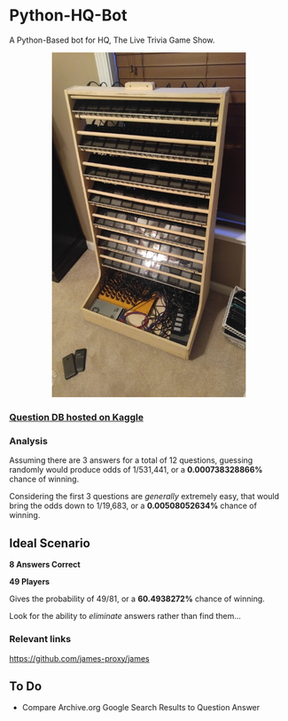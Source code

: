 # Python-HQ-Bot
A Python-Based bot for HQ, The Live Trivia Game Show.

<p align="center">
  <img src="src/setup.jpg" width="350"/>
</p>

### [Question DB hosted on Kaggle](https://www.kaggle.com/theriley106/hq-trivia-question-database)

### Analysis

Assuming there are 3 answers for a total of 12 questions, guessing randomly would produce odds of 1/531,441, or a **0.000738328866%** chance of winning.

Considering the first 3 questions are *generally* extremely easy, that would bring the odds down to 1/19,683, or a **0.00508052634%** chance of winning.

## Ideal Scenario

**8 Answers Correct**

**49 Players**

Gives the probability of 49/81, or a **60.4938272%** chance of winning.

Look for the ability to *eliminate* answers rather than find them...


### Relevant links

https://github.com/james-proxy/james

## To Do

- Compare Archive.org Google Search Results to Question Answer
